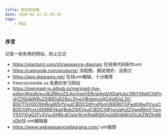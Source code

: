 ```yaml
---
title: 网站百宝箱
date: 2020-04-22 22:39:29
tags:
	- 网站
---
```


### 序言

记录一些有用的网站，防止忘记

<!-- more -->



* https://plantuml.com/zh/sequence-diagram 在线用代码制作uml
* https://camunda.com/products/ 流程图，据说很好，没用过
* https://app.diagrams.net/   在线uml编辑，十分推荐
* freecoursesite.us 免费的学习网站
* https://mermaid-js.github.io/mermaid-live-editor/#/edit/eyJjb2RlIjoiZ3JhcGggVERcbiAgQVtDaHJpc3RtYXNdIC0tPnxHZXQgbW9uZXl8IEIoR28gc2hvcHBpbmcpXG4gIEIgLS0-IEN7TGV0IG1lIHRoaW5rfVxuICBDIC0tPnxPbmV8IERbTGFwdG9wXVxuICBDIC0tPnxUd298IEVbaVBob25lXVxuICBDIC0tPnxUaHJlZXwgRltmYTpmYS1jYXIgQ2FyXVxuXHRcdCIsIm1lcm1haWQiOnsidGhlbWUiOiJkZWZhdWx0In19 uml编辑器
* https://www.websequencediagrams.com/ uml画图